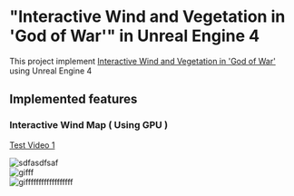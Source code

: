 # "Interactive Wind and Vegetation in 'God of War'" in Unreal Engine 4

This project implement [Interactive Wind and Vegetation in 'God of War'](https://youtu.be/MKX45_riWQA) using Unreal Engine 4

## Implemented features

### Interactive Wind Map ( Using GPU )      
[Test Video 1](https://youtu.be/OVyJW85vM0E)         

![sdfasdfsaf](https://user-images.githubusercontent.com/33873804/156230627-62c8995b-0788-4e36-b513-bbad49f5cf5d.gif)                
![gifff](https://user-images.githubusercontent.com/33873804/156438399-b6e9e75f-f73f-48f2-bbc5-83ba9268ca47.gif)          
![giffffffffffffffffff](https://user-images.githubusercontent.com/33873804/156440325-9e0acc00-f2c9-4708-996e-5da8482a44cc.gif)

